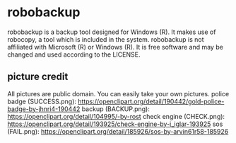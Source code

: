 robobackup
==========

robobackup is a backup tool designed for Windows (R). It makes use of robocopy, a tool which
is included in the system. robobackup is not affiliated with Microsoft (R) or Windows (R). 
It is free software and may be changed and used according to the LICENSE.

picture credit
--------------
All pictures are public domain. You can easily take your own pictures.
police badge (SUCCESS.png): https://openclipart.org/detail/190442/gold-police-badge-by-jhnri4-190442
backup (BACKUP.png): https://openclipart.org/detail/104995/-by-rost
check engine (CHECK.png): https://openclipart.org/detail/193925/check-engine-by-j_iglar-193925
sos (FAIL.png): https://openclipart.org/detail/185926/sos-by-arvin61r58-185926
